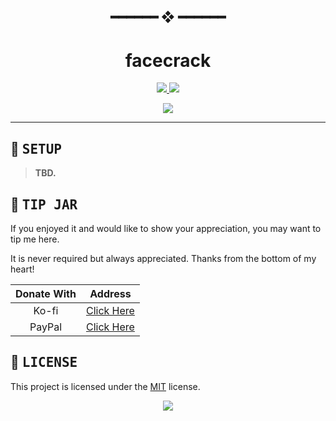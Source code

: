 <!---
this readme sucks
--->

<h2 align="center"> ━━━━━━  ❖  ━━━━━━ </h2>

<!--- TITLE --->
<h1 align="center"> facecrack </h1>

<!--- DESCRIPTION --->
<div align="center">
   <p></p>
   <a href="https://github.com/janleigh/facecrack/network/members">
      <img src="https://img.shields.io/github/forks/janleigh/portfolio?color=f7be95&labelColor=1E1E28&style=for-the-badge">
   </a>
   <a href="https://github.com/janleigh/facecrack/stargazers">
      <img src="https://img.shields.io/github/stars/janleigh/portfolio?color=C9CBFF&labelColor=1E1E28&style=for-the-badge">
   </a>
   <br>
</div>
<div align="center">
   <p></p>
   <a href="https://discord.gg/2RfJb3CVfb">
      <img src="https://discord.com/api/guilds/853812920919261235/embed.png?style=banner2">
   </a>
   <br>
</div>

---

## :wrench: <samp>SETUP</samp>

   > **TBD.**

## :money_with_wings: <samp>TIP JAR</samp>

   If you enjoyed it and would like to show your appreciation, you may want to tip me here.

   It is never required but always appreciated. Thanks from the bottom of my heart!

   |  Donate With  |                      Address                       |
   | :-----------: | :------------------------------------------------: |
   |     Ko-fi     |     [Click Here](https://ko-fi.com/M4M272EAY)      |
   |    PayPal     | [Click Here](https://paypal.me/JanLeighAugustineM) |


<!--- LICENSE --->
## :scroll: <samp>LICENSE</samp>
   This project is licensed under the [MIT](https://github.com/janleigh/facecrack/blob/master/.github/LICENSE.md) license.

<p align="center">
   <img src="https://raw.githubusercontent.com/catppuccin/catppuccin/dev/assets/footers/gray0_ctp_on_line.svg?sanitize=true"/>
</p>

